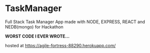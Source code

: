 # TaskManager
Full Stack Task Manager App made with NODE, EXPRESS, REACT and NEDB(mongo) for Hackathon

<b> WORST CODE I EVER WROTE... </b>

hosted at
https://agile-fortress-88290.herokuapp.com/

